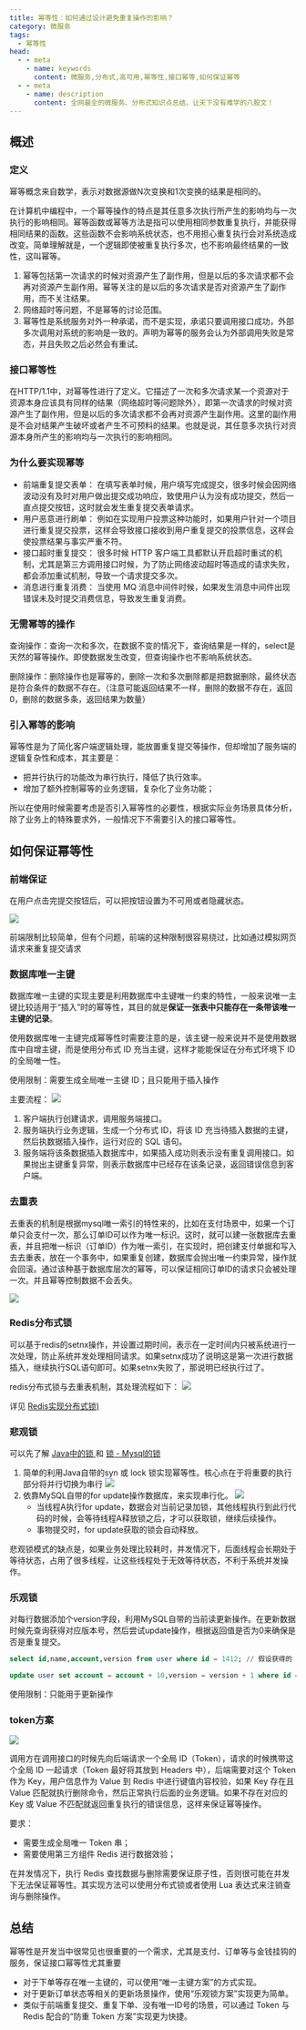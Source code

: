```yaml
---
title: 幂等性：如何通过设计避免重复操作的影响？
category: 微服务
tags:
  - 幂等性
head:
  - - meta
    - name: keywords
      content: 微服务,分布式,高可用,幂等性,接口幂等,如何保证幂等
  - - meta
    - name: description
      content: 全网最全的微服务、分布式知识点总结，让天下没有难学的八股文！
---
```








## 概述

### 定义
幂等概念来自数学，表示对数据源做N次变换和1次变换的结果是相同的。

在计算机中编程中，一个幂等操作的特点是其任意多次执行所产生的影响均与一次执行的影响相同。幂等函数或幂等方法是指可以使用相同参数重复执行，并能获得相同结果的函数。这些函数不会影响系统状态，也不用担心重复执行会对系统造成改变。简单理解就是，一个逻辑即使被重复执行多次，也不影响最终结果的一致性，这叫幂等。

1. 幂等包括第一次请求的时候对资源产生了副作用，但是以后的多次请求都不会再对资源产生副作用。幂等关注的是以后的多次请求是否对资源产生了副作用，而不关注结果。
2. 网络超时等问题，不是幂等的讨论范围。
3. 幂等性是系统服务对外一种承诺，而不是实现，承诺只要调用接口成功，外部多次调用对系统的影响是一致的。声明为幂等的服务会认为外部调用失败是常态，并且失败之后必然会有重试。

### 接口幂等性
在HTTP/1.1中，对幂等性进行了定义。它描述了一次和多次请求某一个资源对于资源本身应该具有同样的结果（网络超时等问题除外），即第一次请求的时候对资源产生了副作用，但是以后的多次请求都不会再对资源产生副作用。这里的副作用是不会对结果产生破坏或者产生不可预料的结果。也就是说，其任意多次执行对资源本身所产生的影响均与一次执行的影响相同。

### 为什么要实现幂等

- 前端重复提交表单： 在填写表单时候，用户填写完成提交，很多时候会因网络波动没有及时对用户做出提交成功响应，致使用户认为没有成功提交，然后一直点提交按钮，这时就会发生重复提交表单请求。
- 用户恶意进行刷单： 例如在实现用户投票这种功能时，如果用户针对一个项目进行重复提交投票，这样会导致接口接收到用户重复提交的投票信息，这样会使投票结果与事实严重不符。
- 接口超时重复提交： 很多时候 HTTP 客户端工具都默认开启超时重试的机制，尤其是第三方调用接口时候，为了防止网络波动超时等造成的请求失败，都会添加重试机制，导致一个请求提交多次。
- 消息进行重复消费： 当使用 MQ 消息中间件时候，如果发生消息中间件出现错误未及时提交消费信息，导致发生重复消费。

### 无需幂等的操作
查询操作：查询一次和多次，在数据不变的情况下，查询结果是一样的，select是天然的幂等操作。即使数据发生改变，但查询操作也不影响系统状态。

删除操作：删除操作也是幂等的，删除一次和多次删除都是把数据删除，最终状态是符合条件的数据不存在。（注意可能返回结果不一样，删除的数据不存在，返回0，删除的数据多条，返回结果为数量）


### 引入幂等的影响

幂等性是为了简化客户端逻辑处理，能放置重复提交等操作，但却增加了服务端的逻辑复杂性和成本，其主要是：
- 把并行执行的功能改为串行执行，降低了执行效率。
- 增加了额外控制幂等的业务逻辑，复杂化了业务功能；

所以在使用时候需要考虑是否引入幂等性的必要性，根据实际业务场景具体分析，除了业务上的特殊要求外，一般情况下不需要引入的接口幂等性。

## 如何保证幂等性
### 前端保证

在用户点击完提交按钮后，可以把按钮设置为不可用或者隐藏状态。

![](https://seven97-blog.oss-cn-hangzhou.aliyuncs.com/imgs/202405191641498.png)

前端限制比较简单，但有个问题，前端的这种限制很容易绕过，比如通过模拟网页请求来重复提交请求

### 数据库唯一主键
数据库唯一主键的实现主要是利用数据库中主键唯一约束的特性，一般来说唯一主键比较适用于“插入”时的幂等性，其目的就是**保证一张表中只能存在一条带该唯一主键的记录**。

使用数据库唯一主键完成幂等性时需要注意的是，该主键一般来说并不是使用数据库中自增主键，而是使用分布式 ID 充当主键，这样才能能保证在分布式环境下 ID 的全局唯一性。

使用限制：需要生成全局唯一主键 ID；且只能用于插入操作

主要流程：
![](https://seven97-blog.oss-cn-hangzhou.aliyuncs.com/imgs/202405191641576.png)
1. 客户端执行创建请求，调用服务端接口。
2. 服务端执行业务逻辑，生成一个分布式 ID，将该 ID 充当待插入数据的主键，然后执数据插入操作，运行对应的 SQL 语句。
3. 服务端将该条数据插入数据库中，如果插入成功则表示没有重复调用接口。如果抛出主键重复异常，则表示数据库中已经存在该条记录，返回错误信息到客户端。


### 去重表

去重表的机制是根据mysql唯一索引的特性来的，比如在支付场景中，如果一个订单只会支付一次，那么订单ID可以作为唯一标识。这时，就可以建一张数据库去重表，并且把唯一标识（订单ID）作为唯一索引，在实现时，把创建支付单据和写入去去重表，放在一个事务中，如果重复创建，数据库会抛出唯一约束异常，操作就会回滚。通过该种基于数据库层次的幂等，可以保证相同订单ID的请求只会被处理一次。并且幂等控制数据不会丢失。

![](https://seven97-blog.oss-cn-hangzhou.aliyuncs.com/imgs/202405191641540.png)

### Redis分布式锁

可以基于redis的setnx操作，并设置过期时间，表示在一定时间内只被系统进行一次处理，防止系统并发处理相同请求。如果setnx成功了说明这是第一次进行数据插入，继续执行SQL语句即可。如果setnx失败了，那说明已经执行过了。

redis分布式锁与去重表机制，其处理流程如下：
![](https://seven97-blog.oss-cn-hangzhou.aliyuncs.com/imgs/202405191641547.png)

详见 [Redis实现分布式锁)](https://www.seven97.top/database/redis/05-implementdistributedlocks.html)

### 悲观锁
可以先了解 [Java中的锁 ](https://www.seven97.top/java/concurrent/01-fundamentalsofconcurrency3-lockofjava.html) 和 [锁 - Mysql的锁](https://www.seven97.top/database/mysql/02-lock1-lockofmysql.html)

1. 简单的利用Java自带的syn 或 lock 锁实现幂等性。核心点在于将重要的执行部分将并行切换为串行
![](https://seven97-blog.oss-cn-hangzhou.aliyuncs.com/imgs/202405191641494.png)
2. 依靠MySQL自带的for update操作数据库，来实现串行化。
	![](https://seven97-blog.oss-cn-hangzhou.aliyuncs.com/imgs/202405191641544.png)
	- 当线程A执行for update，数据会对当前记录加锁，其他线程执行到此行代码的时候，会等待线程A释放锁之后，才可以获取锁，继续后续操作。
	- 事物提交时，for update获取的锁会自动释放。

悲观锁模式的缺点是，如果业务处理比较耗时，并发情况下，后面线程会长期处于等待状态，占用了很多线程，让这些线程处于无效等待状态，不利于系统并发操作。

### 乐观锁
对每行数据添加个version字段，利用MySQL自带的当前读更新操作。在更新数据时候先查询获得对应版本号，然后尝试update操作，根据返回值是否为0来确保是否是重复提交。

```sql
select id,name,account,version from user where id = 1412; // 假设获得的 version = 10

update user set account = account + 10,version = version + 1 where id = 1412 and version = 10;
```

使用限制：只能用于更新操作

### token方案

![](https://seven97-blog.oss-cn-hangzhou.aliyuncs.com/imgs/202405191641516.png)

调用方在调用接口的时候先向后端请求一个全局 ID（Token），请求的时候携带这个全局 ID 一起请求（Token 最好将其放到 Headers 中），后端需要对这个 Token 作为 Key，用户信息作为 Value 到 Redis 中进行键值内容校验，如果 Key 存在且 Value 匹配就执行删除命令，然后正常执行后面的业务逻辑。如果不存在对应的 Key 或 Value 不匹配就返回重复执行的错误信息，这样来保证幂等操作。

要求：
- 需要生成全局唯一 Token 串；
- 需要使用第三方组件 Redis 进行数据效验；

在并发情况下，执行 Redis 查找数据与删除需要保证原子性，否则很可能在并发下无法保证幂等性。其实现方法可以使用分布式锁或者使用 Lua 表达式来注销查询与删除操作。

## 总结
幂等性是开发当中很常见也很重要的一个需求，尤其是支付、订单等与金钱挂钩的服务，保证接口幂等性尤其重要

- 对于下单等存在唯一主键的，可以使用“唯一主键方案”的方式实现。
- 对于更新订单状态等相关的更新场景操作，使用“乐观锁方案”实现更为简单。
- 类似于前端重复提交、重复下单、没有唯一ID号的场景，可以通过 Token 与 Redis 配合的“防重 Token 方案”实现更为快捷。


<!-- @include: @article-footer.snippet.md -->     
